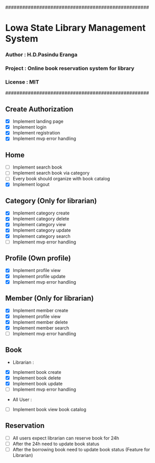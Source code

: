  ###################################################
 # Lowa State Library Management System

 ### Author : H.D.Pasindu Eranga
 ### Project : Online book reservation system for library
 ### License : MIT 
 ###################################################
  ## Create Authorization
  * [x]  Implement landing page
  * [x]  Implement login
  * [x]  Implement registration
  * [x]  Implement mvp error handling

  ## Home
  * [ ] Implement search book
  * [ ] Implement search book via category
  * [ ] Every book should organize with book catalog
  * [x] Implement logout

  ## Category (Only for librarian)
  * [x] Implement category create
  * [x] Implement category delete
  * [x] Implement category view
  * [x] Implement category update
  * [x] Implement category search
  * [ ] Implement mvp error handling

  ## Profile (Own profile)
  * [x] Implement profile view
  * [x] Implement profile update
  * [x] Implement mvp error handling

  ## Member (Only for librarian)
  * [x] Implement member create
  * [x] Implement profile view
  * [x] Implement member delete
  * [x] Implement member search
  * [ ] Implement mvp error handling

  ## Book
  
  * Librarian :
  
  * [x] Implement book create
  * [x] Implement book delete
  * [x] Implement book update
  * [ ] Implement mvp error handling

  * All User : 

  * [ ] Implement book view book catalog

  ## Reservation
  * [ ] All users expect librarian can reserve book for 24h
  * [ ] After the 24h need to update book status
  * [ ] After the borrowing book need to update book status (Feature for Librarian)